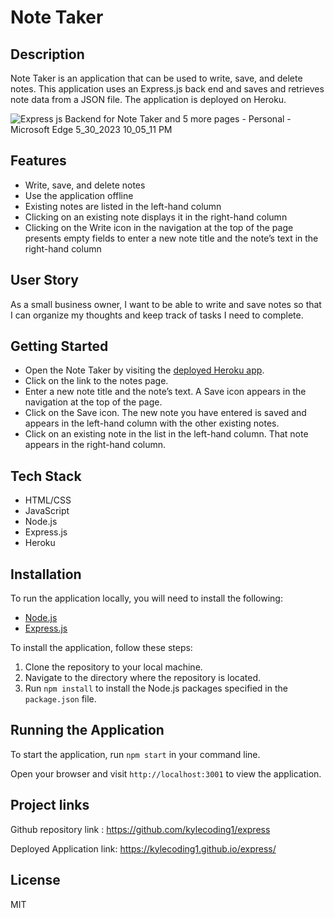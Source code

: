 # Note Taker

## Description

Note Taker is an application that can be used to write, save, and delete notes. This application uses an Express.js back end and saves and retrieves note data from a JSON file. The application is deployed on Heroku.

![Express js Backend for Note Taker and 5 more pages - Personal - Microsoft​ Edge 5_30_2023 10_05_11 PM](https://github.com/kylecoding1/express/assets/128002901/171e5eda-f15a-4857-8066-a338c3e55093)


## Features

- Write, save, and delete notes
- Use the application offline
- Existing notes are listed in the left-hand column
- Clicking on an existing note displays it in the right-hand column
- Clicking on the Write icon in the navigation at the top of the page presents empty fields to enter a new note title and the note’s text in the right-hand column

## User Story

As a small business owner, I want to be able to write and save notes so that I can organize my thoughts and keep track of tasks I need to complete.

## Getting Started

- Open the Note Taker by visiting the [deployed Heroku app](https://obscure-chamber-26936.herokuapp.com/).
- Click on the link to the notes page.
- Enter a new note title and the note’s text. A Save icon appears in the navigation at the top of the page.
- Click on the Save icon. The new note you have entered is saved and appears in the left-hand column with the other existing notes.
- Click on an existing note in the list in the left-hand column. That note appears in the right-hand column.

## Tech Stack

- HTML/CSS
- JavaScript
- Node.js
- Express.js
- Heroku

## Installation

To run the application locally, you will need to install the following:

- [Node.js](https://nodejs.org/en/download/)
- [Express.js](https://expressjs.com/)

To install the application, follow these steps:

1. Clone the repository to your local machine.
2. Navigate to the directory where the repository is located.
3. Run `npm install` to install the Node.js packages specified in the `package.json` file.

## Running the Application

To start the application, run `npm start` in your command line.

Open your browser and visit `http://localhost:3001` to view the application.

## Project links
Github repository link : https://github.com/kylecoding1/express

Deployed Application link: https://kylecoding1.github.io/express/


## License

MIT
